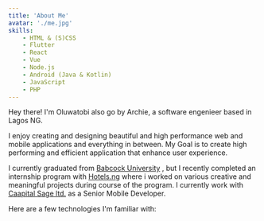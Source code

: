 ```yaml
---
title: 'About Me'
avatar: './me.jpg'
skills:
    - HTML & (S)CSS
    - Flutter
    - React
    - Vue
    - Node.js
    - Android (Java & Kotlin)
    - JavaScript
    - PHP
---
```


Hey there! I'm Oluwatobi also go by Archie, a software engenieer based in Lagos NG.

I enjoy creating and designing beautiful and high performance web and mobile applications and everything in between. My Goal is to create high performing and efficient application that enhance user experience.

I currently graduated from [Babcock University](https://www.babcock.edu.ng) , but I recently completed an internship program with [Hotels.ng](https://hngi7.hng.tech/) where i worked on various creative and meaningful projects during course of the program. I currently work with [Caapital Sage ltd.](https://capitalsage.ng/) as a Senior Mobile Developer.

Here are a few technologies I'm familiar with:
